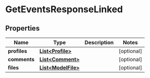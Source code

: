 

# GetEventsResponseLinked


## Properties

| Name | Type | Description | Notes |
|------------ | ------------- | ------------- | -------------|
|**profiles** | [**List&lt;Profile&gt;**](Profile.md) |  |  [optional] |
|**comments** | [**List&lt;Comment&gt;**](Comment.md) |  |  [optional] |
|**files** | [**List&lt;ModelFile&gt;**](ModelFile.md) |  |  [optional] |



